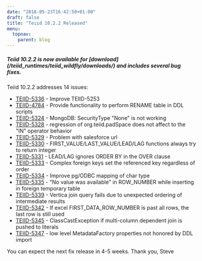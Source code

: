 ```yaml
---
date: "2018-05-23T16:42:50+01:00"
draft: false
title: "Teiid 10.2.2 Released"
menu:
  topnav:
    parent: blog
---
```


##### Teiid 10.2.2 is now available for [download] (/teiid_runtimes/teiid_wildfly/downloads/) and includes several bug fixes.

<!--more-->

Teiid 10.2.2 addresses 14 issues:

 - [TEIID-5336](https://issues.jboss.org/browse/TEIID-5336) - Improve TEIID-5253
 - [TEIID-4784](https://issues.jboss.org/browse/TEIID-4784) - Provide functionality to perform RENAME table in DDL scripts
 - [TEIID-5324](https://issues.jboss.org/browse/TEIID-5324) - MongoDB: SecurityType "None" is not working
 - [TEIID-5328](https://issues.jboss.org/browse/TEIID-5328) - regression of org.teiid.padSpace does not affect to the "IN" operator behavior
 - [TEIID-5329](https://issues.jboss.org/browse/TEIID-5329) - Problem with salesforce url
 - [TEIID-5330](https://issues.jboss.org/browse/TEIID-5330) - FIRST_VALUE/LAST_VALUE/LEAD/LAG functions always try to return integer
 - [TEIID-5331](https://issues.jboss.org/browse/TEIID-5331) - LEAD/LAG ignores ORDER BY in the OVER clause
 - [TEIID-5333](https://issues.jboss.org/browse/TEIID-5333) - Complex foreign keys set the referenced key regardless of order
 - [TEIID-5334](https://issues.jboss.org/browse/TEIID-5334) - Improve pg/ODBC mapping of char type
 - [TEIID-5335](https://issues.jboss.org/browse/TEIID-5335) - "No value was available" in ROW_NUMBER while inserting in foreign temporary table
 - [TEIID-5339](https://issues.jboss.org/browse/TEIID-5339) - Vertica join query fails due to unexpected ordering of intermediate results
 - [TEIID-5342](https://issues.jboss.org/browse/TEIID-5342) - If excel FIRST_DATA_ROW_NUMBER is past all rows, the last row is still used
 - [TEIID-5345](https://issues.jboss.org/browse/TEIID-5345) - ClassCastException if multi-column dependent join is pushed to literals
 - [TEIID-5347](https://issues.jboss.org/browse/TEIID-5347) - low level MetadataFactory properties not honored by DDL import

You can expect the next fix release in 4-5 weeks. Thank you, Steve 
